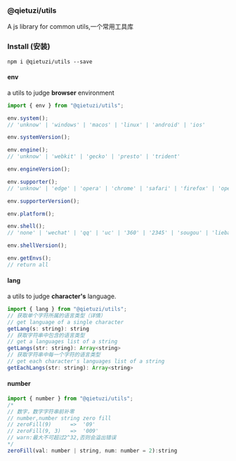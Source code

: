 ### @qietuzi/utils

A js library for common utils,一个常用工具库

### Install (安装)

```
npm i @qietuzi/utils --save
```

#### env

a utils to judge **browser** environment

```js
import { env } from "@qietuzi/utils";

env.system();
// 'unknow' | 'windows' | 'macos' | 'linux' | 'android' | 'ios'

env.systemVersion();

env.engine();
// 'unknow' | 'webkit' | 'gecko' | 'presto' | 'trident'

env.engineVersion();

env.supporter();
// 'unknow' | 'edge' | 'opera' | 'chrome' | 'safari' | 'firefox' | 'opera' | 'iexplore'

env.supporterVersion();

env.platform();

env.shell();
// 'none' | 'wechat' | 'qq' | 'uc' | '360' | '2345' | 'sougou' | 'liebao' | 'maxthon'

env.shellVersion();

env.getEnvs();
// return all
```

#### lang

a utils to judge **character's** language.

```js
import { lang } from "@qietuzi/utils";
// 获取单个字符所属的语言类型（详情）
// get language of a single character
getLang(s: string): string
// 获取字符串中包含的语言类型
// get a languages list of a string
getLangs(str: string): Array<string>
// 获取字符串中每一个字符的语言类型
// get each character's languages list of a string
getEachLangs(str: string): Array<string>
```

#### number

```js
import { number } from "@qietuzi/utils";
/* 
// 数字，数字字符串前补零
// number,number string zero fill
// zeroFill(9)      =>  '09'
// zeroFill(9, 3)   =>  '009'
// warn:最大不可超过2^32,否则会溢出错误
*/
zeroFill(val: number | string, num: number = 2):string
```
